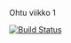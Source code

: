 Ohtu viikko 1

[![Build Status](https://travis-ci.org/mluukkai/ohtutesti16.svg?branch=master)](https://travis-ci.org/mluukkai/ohtutesti16)

